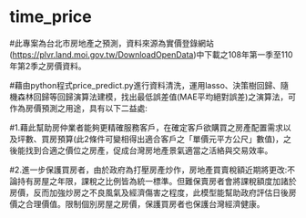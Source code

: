 # time_price

#此專案為台北市房地產之預測，資料來源為實價登錄網站(https://plvr.land.moi.gov.tw/DownloadOpenData)中下載之108年第一季至110年第2季之房價資料。


#藉由python程式price_predict.py進行資料清洗，運用lasso、決策樹回歸、隨機森林回歸等回歸演算法建模，找出最低誤差值(MAE平均絕對誤差)之演算法，可作為房價預測之用途，具有以下二益處:


#1.藉此幫助房仲業者能夠更精確服務客戶，在確定客戶欲購買之房產配置需求以及坪數、買房預算(此2條件可變相得出適合客戶之「單價元平方公尺」數值)，之後能找到合適之價位之房產，促成台灣房地產景氣適當之活絡與交易效率。


#2.進一步保護買房者，由於政府為打壓房產炒作，房地產買賣稅額近期將更改:不論持有房屋之年限，課稅之比例皆為統一標準。但難保賣房者會將課稅額度加諸於房價，反而加強炒房之不良風氣及經濟傷害之程度，此模型能幫助政府評估日後房價之合理價值。限制個別房屋之房價，保護買房者也保護台灣經濟健康。




